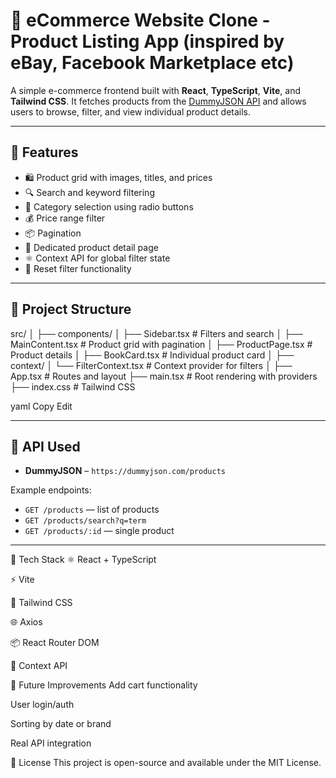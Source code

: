 # 🛒 eCommerce Website Clone - Product Listing App (inspired by eBay, Facebook Marketplace etc)

A simple e-commerce frontend built with **React**, **TypeScript**, **Vite**, and **Tailwind CSS**. It fetches products from the [DummyJSON API](https://dummyjson.com/) and allows users to browse, filter, and view individual product details.

---

## 🚀 Features

- 🛍️ Product grid with images, titles, and prices
- 🔍 Search and keyword filtering
- 🧩 Category selection using radio buttons
- 💰 Price range filter
- 📦 Pagination
- 📄 Dedicated product detail page
- ⚛️ Context API for global filter state
- 🧼 Reset filter functionality

---

## 📁 Project Structure

src/
│
├── components/
│ ├── Sidebar.tsx # Filters and search
│ ├── MainContent.tsx # Product grid with pagination
│ ├── ProductPage.tsx # Product details
│ ├── BookCard.tsx # Individual product card
│
├── context/
│ └── FilterContext.tsx # Context provider for filters
│
├── App.tsx # Routes and layout
├── main.tsx # Root rendering with providers
├── index.css # Tailwind CSS

yaml
Copy
Edit

---

## 🧪 API Used

- **DummyJSON** – `https://dummyjson.com/products`

Example endpoints:
- `GET /products` — list of products
- `GET /products/search?q=term`
- `GET /products/:id` — single product

---

🔧 Tech Stack
⚛️ React + TypeScript

⚡ Vite

💨 Tailwind CSS

🌐 Axios

📦 React Router DOM

🎯 Context API

🎯 Future Improvements
Add cart functionality

User login/auth

Sorting by date or brand

Real API integration

📄 License
This project is open-source and available under the MIT License.
